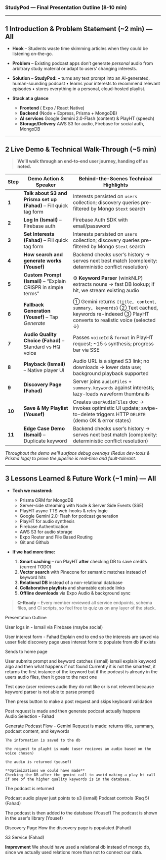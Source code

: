 ### StudyPod — Final Presentation Outline (8-10 min)

---

## 1  Introduction & Problem Statement  (\~2 min)  — **All**

* **Hook** – Students waste time skimming articles when they could be listening on-the-go.
* **Problem** – Existing podcast apps don’t generate *personal* audio from arbitrary study material or adapt to users’ changing interests.
* **Solution** – **StudyPod:** • turns any text prompt into an AI-generated, human-sounding podcast • learns your interests to recommend relevant episodes • stores everything in a personal, cloud-hosted playlist.
* **Stack at a glance**

  * **Frontend**  ( Expo / React Native)
  * **Backend** (Node + Express, Prisma + MongoDB)
  * **AI services** Google Gemini 2.0-Flash (content) & PlayHT (speech)
  * **Storage/Delivery** AWS S3 for audio, Firebase for social auth, MongoDB

---

## 2  Live Demo & Technical Walk-Through  (\~5 min)

> **We’ll walk through an end-to-end user journey, handing off as noted.**

| Step  | Demo Action & Speaker                                         | Behind-the-Scenes Technical Highlights                                                                                                      |
| ----- | ------------------------------------------------------------- | ------------------------------------------------------------------------------------------------------------------------------------------- |
| **1** | **Talk about S3 and Prisma set up (Fahad)** – Fill quick tag form               | Interests persisted on `users` collection; discovery queries pre-filtered by Mongo `$text` search                                 
| **2** | **Log In (Ismail)** – Firebase auth                 | Firebase Auth SDK with email/password |
| **3** | **Set Interests (Fahad)** – Fill quick tag form               | Interests persisted on `users` collection; discovery queries pre-filtered by Mongo `$text` search                                           |
| **4** | **How search and generate works  (Yousef)**              | Backend checks user’s history → serves next best match (complexity: deterministic conflict resolution)                                          |
| **5** | **Custom Prompt (Ismail)** – “Explain CRISPR in simple terms” | ⚙️ **Keyword Parser** (winkNLP) extracts nouns → fast DB lookup; if hit, we stream existing audio                                           |
| **6** | **Fallback Generation (Yousef)** – Tap *Generate*             | ① Gemini returns `{title, content, summary, keywords}` ② Text cached, keywords re-indexed ③ PlayHT converts to realistic voice (selected ↓) |
| **7** | **Audio Quality Choice (Fahad)** – Standard vs HQ voice       | Passes `voiceId` & `format` in PlayHT request; \~15 s synthesis; progress bar via SSE                                                       |
| **8** | **Playback (Ismail)** – Native player UI                      | Audio URL is a signed S3 link; no downloads → lower data use; background playback supported                                                 |
| **9** | **Discovery Page (Fahad)**                                    | Server joins `audioFiles` + `summary.keywords` against interests; lazy-loads waveform thumbnails                                            |
| **10** | **Save & My Playlist (Yousef)**                               | Creates `userAudioFiles` doc → invokes optimistic UI update; swipe-to-delete triggers HTTP `DELETE` (demo OK & error states)                |
| **11** | **Edge Case Demo (Ismail)** – Duplicate keyword               | Backend checks user’s history → serves next best match (complexity: deterministic conflict resolution)                                      |


*Throughout the demo we’ll surface debug overlays (Redux dev-tools & Prisma logs) to prove the pipeline is real-time and fault-tolerant.*

---

## 3  Lessons Learned & Future Work  (\~1 min)  — **All**

* **Tech we mastered:**

  * Prisma ORM for MongoDB
  * Server-side streaming with Node & Server Side Events (SSE)
  * PlayHT async TTS web-hooks & retry logic
  * Google Gemini 2.0-Flash for podcast generation
  * PlayHT for audio synthesis
  * Firebase Authentication
  * AWS S3 for audio storage
  * Expo Router and File Based Routing
  * Git and Github

* **If we had more time:**

  1. **Smart caching** – run PlayHT **after** checking DB to save credits (current TODO)
  2. **Vector search** with Pinecone for semantic matches instead of keyword hits
  3. **Relational DB** instead of a non-relational database
  4. **Collaborative playlists** and shareable episode links
  5. **Offline downloads** via Expo Audio & background sync

> **Q-Ready** – Every member reviewed all service endpoints, schema files, and CI scripts, so feel free to quiz us on any layer of the stack.

Presentation Outline

User logs in - Ismail via Firebase (maybe social)

User interest form - Fahad
    Explain end to end so the interests are saved via usser field
    discovery page uses interest form to populate from db if exists

Sends to home page

User submits prompt and keyword catches (ismail)
    ismail explain keyword algo and then what happens if not found
    Currently it is not the smartest, it returns the first instance of the keyword
    but if the podcast is already in the users audio files, then it goes to the next one

Test case (user recieves audio they do not like or is not relevent because
keyword parser is not able to parse prompt)

Then press button to make a post request and skips keyboard validation

Post request is made and then generate podcast actually happens  
Audio Selection - Fahad

Generate Podcast Flow -
    Gemini Request is made: returns title, summary, podcast content,
    and keywords

    The information is saved to the db 
    
    the request to playht is made (user recieves an audio based on the 
    voice chosen) 

    the audio is returned (yousef)

    **Optimizations we could have made**
    Checking the DB after the gemini call to avoid making a play ht call 
    if one of the higher quality keywords is in the database. 

The podcast is returned

Podcast audio player just points to s3 (ismail)
Podcast controls (Req 5) (Fahad)

The podcast is then added to the database (Yousef)
The podcast is shown in the user's library (Yousef)

Discovery Page
How the discovery page is populated.(Fahad)

S3 Service (Fahad)

**Improvment**
We should have used a relational db instead of mongo db, since we actually used
relations more than not to connect our data.
